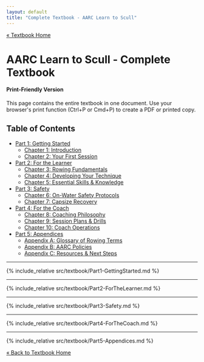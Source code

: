 ```yaml
---
layout: default
title: "Complete Textbook - AARC Learn to Scull"
---
```


<div class="textbook-header">
  <a href="/textbook/" class="textbook-home-link">« Textbook Home</a>
  <h1>AARC Learn to Scull - Complete Textbook</h1>
</div>

<div class="info-box tip">
  <h4>Print-Friendly Version</h4>
  <p>This page contains the entire textbook in one document. Use your browser's print function (Ctrl+P or Cmd+P) to create a PDF or printed copy.</p>
</div>

<div class="textbook-full-toc">
  <h2>Table of Contents</h2>
  
  <ul class="toc-main">
    <li><a href="#part-1-getting-started">Part 1: Getting Started</a>
      <ul>
        <li><a href="#chapter-1-introduction">Chapter 1: Introduction</a></li>
        <li><a href="#chapter-2-your-first-session-what-to-expect--bring">Chapter 2: Your First Session</a></li>
      </ul>
    </li>
    <li><a href="#part-2-for-the-learner">Part 2: For the Learner</a>
      <ul>
        <li><a href="#chapter-3-rowing-fundamentals">Chapter 3: Rowing Fundamentals</a></li>
        <li><a href="#chapter-4-developing-your-technique">Chapter 4: Developing Your Technique</a></li>
        <li><a href="#chapter-5-essential-skills--knowledge">Chapter 5: Essential Skills & Knowledge</a></li>
      </ul>
    </li>
    <li><a href="#part-3-safety">Part 3: Safety</a>
      <ul>
        <li><a href="#chapter-6-on-water-safety-protocols">Chapter 6: On-Water Safety Protocols</a></li>
        <li><a href="#chapter-7-capsize-recovery-the-flip-test--self-rescue">Chapter 7: Capsize Recovery</a></li>
      </ul>
    </li>
    <li><a href="#part-4-for-the-coach">Part 4: For the Coach</a>
      <ul>
        <li><a href="#chapter-8-coaching-philosophy--approach">Chapter 8: Coaching Philosophy</a></li>
        <li><a href="#chapter-9-session-plans--drills">Chapter 9: Session Plans & Drills</a></li>
        <li><a href="#chapter-10-coach-operations">Chapter 10: Coach Operations</a></li>
      </ul>
    </li>
    <li><a href="#part-5-appendices">Part 5: Appendices</a>
      <ul>
        <li><a href="#appendix-a-glossary-of-rowing-terms">Appendix A: Glossary of Rowing Terms</a></li>
        <li><a href="#appendix-b-aarc-policies">Appendix B: AARC Policies</a></li>
        <li><a href="#appendix-c-resources--next-steps">Appendix C: Resources & Next Steps</a></li>
      </ul>
    </li>
  </ul>
</div>

<hr class="section-divider">

{% include_relative src/textbook/Part1-GettingStarted.md %}

<hr class="section-divider">

{% include_relative src/textbook/Part2-ForTheLearner.md %}

<hr class="section-divider">

{% include_relative src/textbook/Part3-Safety.md %}

<hr class="section-divider">

{% include_relative src/textbook/Part4-ForTheCoach.md %}

<hr class="section-divider">

{% include_relative src/textbook/Part5-Appendices.md %}

<div class="textbook-footer">
  <a href="/textbook/" class="textbook-home-link">« Back to Textbook Home</a>
</div>